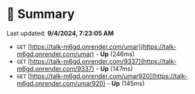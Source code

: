 # 📖 Summary
Last updated: **9/4/2024, 7:23:05 AM**

- `GET` [https://talk-m6gd.onrender.com/umar](https://talk-m6gd.onrender.com/umar) - **Up** (246ms)
- `GET` [https://talk-m6gd.onrender.com/9337](https://talk-m6gd.onrender.com/9337) - **Up** (147ms)
- `GET` [https://talk-m6gd.onrender.com/umar920](https://talk-m6gd.onrender.com/umar920) - **Up** (145ms)
